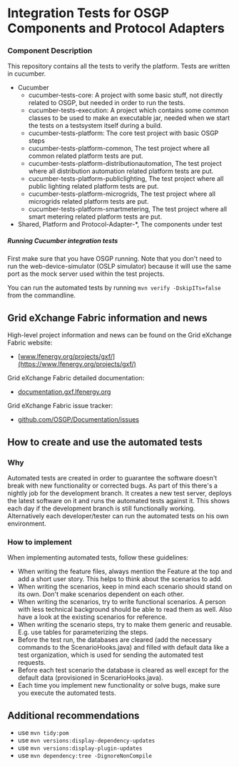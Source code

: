 <!--
SPDX-FileCopyrightText: Contributors to the GXF project

SPDX-License-Identifier: Apache-2.0
-->

# Integration Tests for OSGP Components and Protocol Adapters

### Component Description

This repository contains all the tests to verify the platform.
Tests are written in cucumber.

- Cucumber
  - cucumber-tests-core: A project with some basic stuff, not directly related to OSGP, but needed in order to run the tests.
  - cucumber-tests-execution: A project which contains some common classes to be used to make an executable jar, needed when we start the tests on a testsystem itself during a build.
  - cucumber-tests-platform: The core test project with basic OSGP steps
  - cucumber-tests-platform-common, The test project where all common related platform tests are put.
  - cucumber-tests-platform-distributionautomation, The test project where all distribution automation related platform tests are put.
  - cucumber-tests-platform-publiclighting, The test project where all public lighting related platform tests are put.
  - cucumber-tests-platform-microgrids, The test project where all microgrids related platform tests are put.
  - cucumber-tests-platform-smartmetering, The test project where all smart metering related platform tests are put.
- Shared, Platform and Protocol-Adapter-*, The components under test

##### Running Cucumber integration tests

First make sure that you have OSGP running. Note that you don't need to run the web-device-simulator (OSLP simulator) because it will use the same port as the mock server used within the test projects.

You can run the automated tests by running
`mvn verify -DskipITs=false`
from the commandline.

## Grid eXchange Fabric information and news

High-level project information and news can be found on the Grid eXchange Fabric website:
* [www.lfenergy.org/projects/gxf/](https://www.lfenergy.org/projects/gxf/)

Grid eXchange Fabric detailed documentation:
* [documentation.gxf.lfenergy.org](https://documentation.gxf.lfenergy.org/)

Grid eXchange Fabric issue tracker:
* [github.com/OSGP/Documentation/issues](https://github.com/OSGP/Documentation/issues)

## How to create and use the automated tests

### Why
Automated tests are created in order to guarantee the software doesn't break with new functionality or corrected bugs. As part of this there's a nightly job for the development branch. It creates a new test server, deploys the latest software on it and runs the automated tests against it. This shows each day if the development branch is still functionally working.
Alternatively each developer/tester can run the automated tests on his own environment.

### How to implement
When implementing automated tests, follow these guidelines:

* When writing the feature files, always mention the Feature at the top and add a short user story. This helps to think about the scenarios to add.
* When writing the scenarios, keep in mind each scenario should stand on its own. Don't make scenarios dependent on each other.
* When writing the scenarios, try to write functional scenarios. A person with less technical background should be able to read them as well. Also have a look at the existing scenarios for reference.
* When writing the scenario steps, try to make them generic and reusable. E.g. use tables for parameterizing the steps.
* Before the test run, the databases are cleared (add the necessary commands to the ScenarioHooks.java) and filled with default data like a test organization, which is used for sending the automated test requests.
* Before each test scenario the database is cleared as well except for the default data (provisioned in ScenarioHooks.java).
* Each time you implement new functionality or solve bugs, make sure you execute the automated tests.

## Additional recommendations

* use ```mvn tidy:pom```
* use ```mvn versions:display-dependency-updates```
* use ```mvn versions:display-plugin-updates```
* use ```mvn dependency:tree -DignoreNonCompile```

